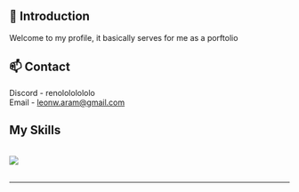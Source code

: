 ## 👋 Introduction

Welcome to my profile, it basically serves for me as a porftolio

## 📫 Contact

Discord - renolololololo <br>
Email - leonw.aram@gmail.com

<h2>My Skills</h2>
<br/>
<div>
    <img src="https://skillicons.dev/icons?i=lua,js,html,css,cpp,blender,git,mysql"/>
</div>

<br/>
<hr/>
